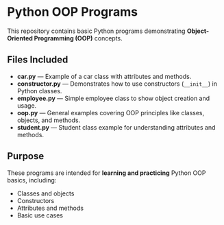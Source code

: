# Python OOP Programs

This repository contains basic Python programs demonstrating **Object-Oriented Programming (OOP)** concepts.

## Files Included

- **car.py** — Example of a car class with attributes and methods.
- **constructor.py** — Demonstrates how to use constructors (`__init__`) in Python classes.
- **employee.py** — Simple employee class to show object creation and usage.
- **oop.py** — General examples covering OOP principles like classes, objects, and methods.
- **student.py** — Student class example for understanding attributes and methods.

## Purpose

These programs are intended for **learning and practicing** Python OOP basics, including:
- Classes and objects
- Constructors
- Attributes and methods
- Basic use cases
